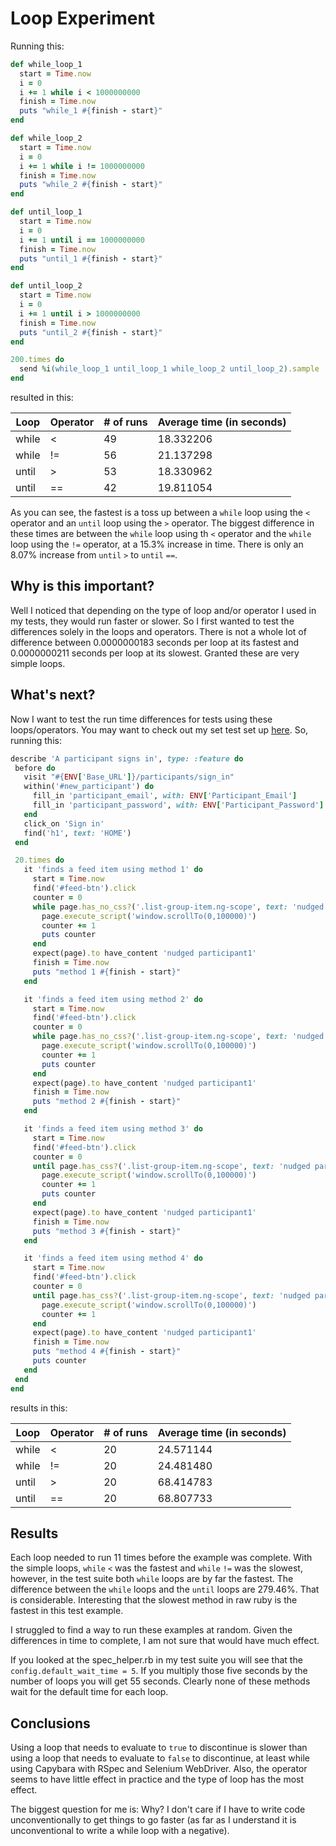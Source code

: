 # Loop Experiment

Running this:

```ruby
def while_loop_1
  start = Time.now
  i = 0
  i += 1 while i < 1000000000
  finish = Time.now
  puts "while_1 #{finish - start}"
end

def while_loop_2
  start = Time.now
  i = 0
  i += 1 while i != 1000000000
  finish = Time.now
  puts "while_2 #{finish - start}"
end

def until_loop_1
  start = Time.now
  i = 0
  i += 1 until i == 1000000000
  finish = Time.now
  puts "until_1 #{finish - start}"
end

def until_loop_2
  start = Time.now
  i = 0
  i += 1 until i > 1000000000
  finish = Time.now
  puts "until_2 #{finish - start}"
end

200.times do
  send %i(while_loop_1 until_loop_1 while_loop_2 until_loop_2).sample
end
```

resulted in this:

Loop | Operator | # of runs | Average time (in seconds)
--- | --- | --- | ---
while | < | 49 | 18.332206
while | != | 56 | 21.137298
until | > | 53 | 18.330962
until | == | 42 | 19.811054

As you can see, the fastest is a toss up between a `while` loop using the `<`
operator and an `until` loop using the `>` operator. The biggest difference
in these times are between the `while` loop using th `<` operator and the
`while` loop using the `!=` operator, at a 15.3% increase in time. There is
only an 8.07% increase from `until` `>` to `until` `==`.

## Why is this important?

Well I noticed that depending on the type of loop and/or operator I used in my
tests, they would run faster or slower. So I first wanted to test the
differences solely in the loops and operators. There is not a whole lot of
difference between 0.0000000183 seconds per loop at its fastest and 
0.0000000211 seconds per loop at its slowest. Granted these are very simple
loops.

## What's next?

Now I want to test the run time differences for tests using these
loops/operators. You may want to check out my set test set up 
[here](https://github.com/cbrenner04/tfd_core_features/blob/master/spec/spec_helper.rb).
So, running this:

 ```ruby
describe 'A participant signs in', type: :feature do
  before do
    visit "#{ENV['Base_URL']}/participants/sign_in"
    within('#new_participant') do
      fill_in 'participant_email', with: ENV['Participant_Email']
      fill_in 'participant_password', with: ENV['Participant_Password']
    end
    click_on 'Sign in'
    find('h1', text: 'HOME')
  end

  20.times do
    it 'finds a feed item using method 1' do
      start = Time.now
      find('#feed-btn').click
      counter = 0
      while page.has_no_css?('.list-group-item.ng-scope', text: 'nudged participant1') && counter < 15
        page.execute_script('window.scrollTo(0,100000)')
        counter += 1
        puts counter
      end
      expect(page).to have_content 'nudged participant1'
      finish = Time.now
      puts "method 1 #{finish - start}"
    end

    it 'finds a feed item using method 2' do
      start = Time.now
      find('#feed-btn').click
      counter = 0
      while page.has_no_css?('.list-group-item.ng-scope', text: 'nudged participant1') && counter != 15
        page.execute_script('window.scrollTo(0,100000)')
        counter += 1
        puts counter
      end
      expect(page).to have_content 'nudged participant1'
      finish = Time.now
      puts "method 2 #{finish - start}"
    end

    it 'finds a feed item using method 3' do
      start = Time.now
      find('#feed-btn').click
      counter = 0
      until page.has_css?('.list-group-item.ng-scope', text: 'nudged participant1') || counter > 15
        page.execute_script('window.scrollTo(0,100000)')
        counter += 1
        puts counter
      end
      expect(page).to have_content 'nudged participant1'
      finish = Time.now
      puts "method 3 #{finish - start}"
    end

    it 'finds a feed item using method 4' do
      start = Time.now
      find('#feed-btn').click
      counter = 0
      until page.has_css?('.list-group-item.ng-scope', text: 'nudged participant1') || counter == 15
        page.execute_script('window.scrollTo(0,100000)')
        counter += 1
      end
      expect(page).to have_content 'nudged participant1'
      finish = Time.now
      puts "method 4 #{finish - start}"
      puts counter
    end
  end
end
```
results in this:

Loop | Operator | # of runs | Average time (in seconds)
--- | --- | --- | ---
while | < | 20 | 24.571144
while | != | 20 | 24.481480
until | > | 20 | 68.414783
until | == | 20 | 68.807733

## Results

Each loop needed to run 11 times before the example was complete. With the
simple loops, `while` `<` was the fastest and `while` `!=` was the slowest,
however, in the test suite both `while` loops are by far the fastest. The
difference between the `while` loops and the `until` loops are 279.46%. That is
considerable. Interesting that the slowest method in raw ruby is the fastest in
this test example.

I struggled to find a way to run these examples at random. Given the
differences in time to complete, I am not sure that would have much effect.

If you looked at the spec_helper.rb in my test suite you will see that the
`config.default_wait_time = 5`. If you multiply those five seconds by the
number of loops you will get 55 seconds. Clearly none of these methods wait for
the default time for each loop. 

## Conclusions

Using a loop that needs to evaluate to `true` to discontinue is slower than
using a loop that needs to evaluate to `false` to discontinue, at least while
using Capybara with RSpec and Selenium WebDriver. Also, the operator seems to
have little effect in practice and the type of loop has the most effect.

The biggest question for me is: Why? I don't care if I have to write code
unconventionally to get things to go faster (as far as I understand it is
unconventional to write a while loop with a negative).
